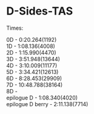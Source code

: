 # D-Sides-TAS
Times:

0D - 0:20.264(1192)  
1D - 1:08.136(4008)  
2D - 1:15.990(4470)  
3D - 3:51.948(13644)  
4D - 3:10.009(11177)  
5D - 3:34.421(12613)  
6D - 8:28.453(29909)  
7D - 10:48.788(38164)  
8D -   
epilogue D - 1:08.340(4020)  
epilogue D berry - 2:11.138(7714)
